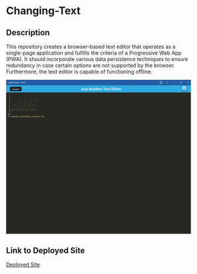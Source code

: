 # Changing-Text

## Description
This repository creates a browser-based text editor that operates as a single-page application and fulfills the criteria of a Progressive Web App (PWA). It should incorporate various data persistence techniques to ensure redundancy in case certain options are not supported by the browser. Furthermore, the text editor is capable of functioning offline.

![Image](./images/JATE.png)

## Link to Deployed Site
[Deployed Site](https://changing-text.onrender.com/)